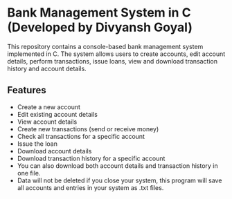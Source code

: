 # Bank Management System in C (Developed by Divyansh Goyal)

This repository contains a console-based bank management system implemented in C. The system allows users to create accounts, edit account details, perform transactions, issue loans, view and download transaction history and account details.

## Features
- Create a new account
- Edit existing account details
- View account details
- Create new transactions (send or receive money)
- Check all transactions for a specific account
- Issue the loan
- Download account details
- Download transaction history for a specific account
- You can also download both account details and transaction history in one file.
- Data will not be deleted if you close your system, this program will save all accounts and entries in your system as .txt files.
